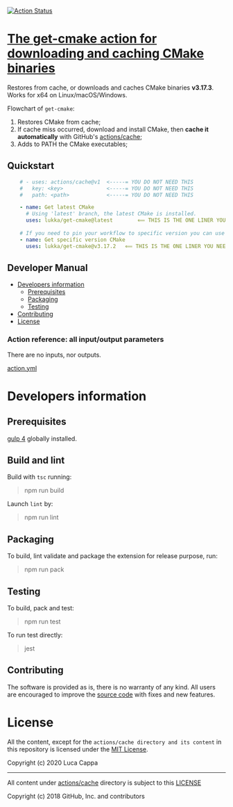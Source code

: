 [![Action Status](https://github.com/lukka/get-cmake/workflows/build-test/badge.svg)](https://github.com/lukka/get-cmake/actions)

# [The **get-cmake** action for downloading and caching CMake binaries](https://github.com/marketplace/actions/run-cmake)

Restores from cache, or downloads and caches CMake binaries **v3.17.3**.
Works for x64 on Linux/macOS/Windows.

Flowchart of `get-cmake`:
  1. Restores CMake from cache;
  1. If cache miss occurred, download and install CMake, then **cache it automatically** with GitHub's [actions/cache](https://github.com/actions/cache);
  1. Adds to PATH the CMake executables;

## <a id='quickstart'>Quickstart</a>

```yaml
    # - uses: actions/cache@v1  <-----= YOU DO NOT NEED THIS
    #   key: <key>              <-----= YOU DO NOT NEED THIS
    #   path: <path>            <-----= YOU DO NOT NEED THIS

    - name: Get latest CMake
      # Using 'latest' branch, the latest CMake is installed.
      uses: lukka/get-cmake@latest        ⟸ THIS IS THE ONE LINER YOU NEED
          
    # If you need to pin your workflow to specific version you can use the 'tag'.
    - name: Get specific version CMake
      uses: lukka/get-cmake@v3.17.2   ⟸ THIS IS THE ONE LINER YOU NEED
```

 ## Developer Manual
 * [Developers information](#developers-information)
   * [Prerequisites](#prerequisites)
   * [Packaging](#packaging)
   * [Testing](#testing)
  * [Contributing](#contributing)
  * [License](#license)

### <a id='reference'>Action reference: all input/output parameters</a>

There are no inputs, nor outputs.

[action.yml](https://github.com/lukka/get-cmake/blob/master/action.yml)

# Developers information

## Prerequisites
[gulp 4](https://www.npmjs.com/package/gulp4) globally installed.

## Build and lint
Build with `tsc` running:

 > npm run build

Launch `lint` by:

 > npm run lint

## Packaging
To build, lint validate and package the extension for release purpose, run:

  > npm run pack

## Testing

To build, pack and test:
 
 > npm run test

 To run test directly:
 
 > jest

## <a id='contributing'>Contributing</a>

The software is provided as is, there is no warranty of any kind. All users are encouraged to improve the [source code](https://github.com/lukka/get-cmake) with fixes and new features.

# License
All the content, except for the `actions/cache directory and its content` in this repository is licensed under the [MIT License](LICENSE.txt).

Copyright (c) 2020 Luca Cappa

<hr>

All content under [actions/cache](./actions/cache) directory is subject to this [LICENSE](./actions/cache/LICENSE)

Copyright (c) 2018 GitHub, Inc. and contributors
